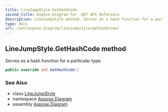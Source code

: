 ```yaml
---
title: LineJumpStyle.GetHashCode
second_title: Aspose.Diagram for .NET API Reference
description: LineJumpStyle method. Serves as a hash function for a particular type
type: docs
url: /net/aspose.diagram/linejumpstyle/gethashcode/
---
```

## LineJumpStyle.GetHashCode method

Serves as a hash function for a particular type.

```csharp
public override int GetHashCode()
```

### See Also

* class [LineJumpStyle](../)
* namespace [Aspose.Diagram](../../linejumpstyle/)
* assembly [Aspose.Diagram](../../../)


